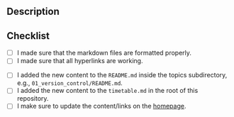 ## Description

<!--- Please describe shortly what this pull request is doing. If there is an related issue, please mention it here. -->

## Checklist

<!--- Please make sure to go over all points on the checklist and mark them as checked. -->

- [ ] I made sure that the markdown files are formatted properly.
- [ ] I made sure that all hyperlinks are working.

<!-- If the pull request adds new content, please check the points below. Otherwise remove the following lines. -->

- [ ] I added the new content to the `README.md` inside the topics subdirectory, e.g., `01_version_control/README.md`.
- [ ] I added the new content to the `timetable.md` in the root of this repository.
- [ ] I make sure to update the content/links on the [homepage](https://github.com/Simulation-Software-Engineering/homepage).
